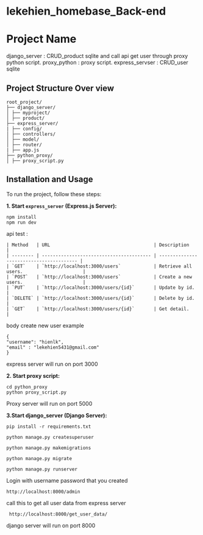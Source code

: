 # lekehien_homebase_Back-end


# Project Name

django_server : CRUD_product sqlite and call api get user through proxy python script.
proxy_python : proxy script.
express_servser : CRUD_user sqlite

## Project Structure Over view
```
root_project/
├── django_server/
│ ├── myproject/
│ ├── product/
├── express_server/
| ├── config/
│ ├── controllers/
│ ├── model/
│ ├── router/
| ├── app.js
├── python_proxy/
│ ├── proxy_script.py
```

## Installation and Usage

To run the project, follow these steps:

**1. Start `express_server` (Express.js Server):**
```
npm install
npm run dev
```

api test :

```
| Method   | URL                                      | Description                              |
| -------- | ---------------------------------------- | ---------------------------------------- |
| `GET`    | `http://localhost:3000/users`            | Retrieve all users.                      |
| `POST`   | `http://localhost:3000/users`            | Create a new users.                      |
| `PUT`    | `http://localhost:3000/users/{id}`       | Update by id.                            |
| `DELETE` | `http://localhost:3000/users/{id}`       | Delete by id.                            |
| `GET`    | `http://localhost:3000/users/{id}`       | Get detail.                              |
```

body create new user example
```
{
"username": "hienlk",
"email" : "lekehien5431@gmail.com"
}
```
express server will run on port 3000

**2. Start proxy script:**
```
cd python_proxy
python proxy_script.py
```
Proxy server will run on port 5000

**3.Start django_server (Django Server):**
```
pip install -r requirements.txt

python manage.py createsuperuser

python manage.py makemigrations

python manage.py migrate

python manage.py runserver

```

Login with username password that you created 

```
http://localhost:8000/admin 

```
call this to get all user data from express server
```
 http://localhost:8000/get_user_data/    

```



django server will run on port 8000


